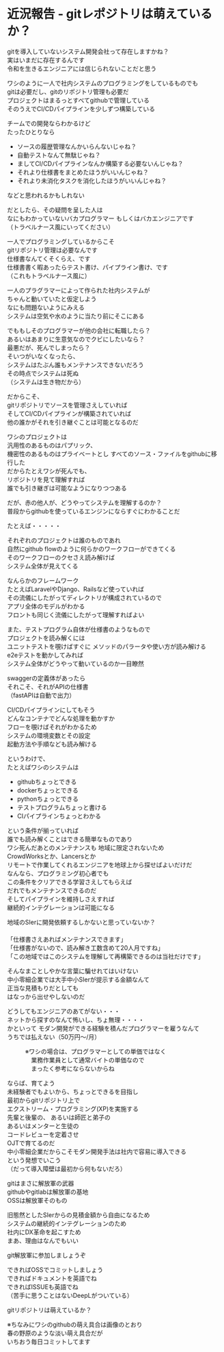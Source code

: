 #  近況報告 - gitレポジトリは萌えているか？  
  
gitを導入していないシステム開発会社って存在しますかね？    
実はいまだに存在するんです  
令和を生きるエンジニアには信じられないことだと思う  
    
ワシのように一人で社内システムのプログラミングをしているものでも  
gitは必要だし、gitのリポジトリ管理も必要だ    
プロジェクトはまるっとすべてgithubで管理している  
そのうえでCI/CDパイプラインを少しずつ構築している  
    
チームでの開発ならわかるけど  
たったひとりなら  
-  ソースの履歴管理なんかいらんないじゃね？  
-  自動テストなんて無駄じゃね？  
-  ましてCI/CDパイプラインなんか構築する必要ないんじゃね？  
-  それより仕様書をまとめたほうがいいんじゃね？  
-  それより未消化タスクを消化したほうがいいんじゃね？  

などと思われるかもしれない  
  
だとしたら、その疑問を呈した人は  
なにもわかっていないバカプログラマー
もしくはバカエンジニアです  
（トラベルナース風にいってください）  
  
一人でプログラミングしているからこそ  
gitリポジトリ管理は必要なんです  
仕様書なんてくそくらえ、です  
仕様書書く暇あったらテスト書け、パイプライン書け、です  
（これもトラベルナース風に）  
    
一人のプラグラマーによって作られた社内システムが  
ちゃんと動いていたと仮定しよう   
なにも問題ないようにみえる  
システムは空気や水のように当たり前にそこにある  

でももしそのプログラマーが他の会社に転職したら？   
あるいはあまりに生意気なのでクビにしたいなら？  
最悪だが、死んでしまったら？   
そいつがいなくなったら、  
システムはたぶん誰もメンテナンスできないだろう   
その時点でシステムは死ぬ  
（システムは生き物だから）

だからこそ、  
gitリポジトリでソースを管理さえしていれば  
そしてCI/CDパイプラインが構築されていれば  
他の誰かがそれを引き継ぐことは可能となるのだ  
  
ワシのプロジェクトは  
汎用性のあるものはパプリック、  
機密性のあるものはプライベートとし
すべてのソース・ファイルをgithubに移行した  
だからたとえワシが死んでも、  
リポジトリを見て理解すれば  
誰でも引き継ぎは可能なようになりつつある  
  
だが、赤の他人が、どうやってシステムを理解するのか？  
普段からgithubを使っているエンジンにならすぐにわかることだ

たとえば・・・・・

それぞれのプロジェクトは誰のものであれ  
自然にgithub flowのように何らかのワークフローができてくる  
そのワークフローのクセさえ読み解けば  
システム全体が見えてくる  
    
なんらかのフレームワーク  
たとえばLaravelやDjango、Railsなど使っていれば  
その流儀にしたがってディレクトリが構成されているので  
アプリ全体のモデルがわかる  
フロントも同じく流儀にしたがって理解すればよい    
  
また、テストプログラム自体が仕様書のようなもので  
プロジェクトを読み解くには  
ユニットテストを覗けばすぐに
メソッドのパラータや使い方が読み解ける  
e2eテストを動かしてみれば  
システム全体がどうやって動いているのか一目瞭然  

swaggerの定義体があったら  
それこそ、それがAPIの仕様書  
（fastAPIは自動で出力）  

CI/CDパイプラインにしてもそう  
どんなコンテナでどんな処理を動かすか  
フローを覗けばそれがわかるため  
システムの環境変数とその設定  
起動方法や手順なども読み解ける  

というわけで、  
たとえばワシのシステムは  
-  githubちょっとできる  
-  dockerちょっとできる  
-  pythonちょっとできる  
-  テストプログラムちょっと書ける  
-  CIパイプラインちょっとわかる  
    
という条件が揃っていれば  
誰でも読み解くことはできる簡単なものであり  
ワシ死んだあとのメンテナンスも
地域に限定されないため  
CrowdWorksとか、Lancersとか  
リモートで作業してくれるエンジニアを地球上から探せばよいだけだ  
なんなら、プログラミング初心者でも  
この条件をクリアできる学習さえしてもらえば    
だれでもメンテナンスできるのだ  
そしてパイプラインを維持しさえすれば  
継続的インテグレーションは可能になる  
  
地域のSIerに開発依頼するしかないと思っていないか？  
　　  
「仕様書さえあればメンテナンスできます」  
「仕様書がないので、読み解き工数含めて20人月ですね」  
「この地域ではこのシステムを理解して再構築できるのは当社だけです」  
  
そんなまことしやかな言葉に騙せれてはいけない  
中小零細企業では大手中小SIerが提示する金額なんて  
正当な見積もりだとしても  
はなっから出せやしないのだ  
  
どうしてもエンジニアのあてがない・・・  
ネットから探すのなんて怖いし、ちょ無理・・・・  
かといって
モダン開発ができる経験を積んだプログラマーを雇うなんて  
うちでは払えない（50万円～/月）  

　　　※ワシの場合は、プログラマーとしての単価ではなく  
　　　　業務作業員として通常バイトの単価なので  
　　　　まったく参考にならないからね  
  
ならば、育てよう  
未経験者でもよいから、ちょっとできるを目指し  
最初からgitリポジトリ上で  
エクストリーム・プログラミング(XP)を実施する  
先輩と後輩の、
あるいは師匠と弟子の  
あるいはメンターと生徒の  
コードレビューを定着させ  
OJTで育てるのだ  
中小零細企業だからこそモダン開発手法は社内で容易に導入できる  
という発想でいこう  
（だって導入障壁は最初から何もないだろ）  
  
gitはまさに解放軍の武器  
githubやgitlabは解放軍の基地  
OSSは解放軍そのもの  

旧態然としたSIerからの見積金額から自由になるため  
システムの継続的インテグレーションのため  
社内にDX革命を起こすため  
まあ、理由はなんでもいい  
    
git解放軍に参加しましょうぞ    
  
できればOSSでコミットしましょう      
できればドキュメントを英語でね  
できればISSUEも英語でね  
（苦手に思うことはないDeepLがついている）
  
gitリポジトリは萌えているか？  

※ちなみにワシのgithubの萌え具合は画像のとおり  
春の野原のような淡い萌え具合だが  
いちおう毎日コミットしてます  
